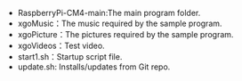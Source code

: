 -  RaspberryPi-CM4-main:The main program folder.
-  xgoMusic：The music required by the sample program.
-  xgoPicture：The pictures required by the sample program.
-  xgoVideos：Test video.
-  start1.sh：Startup script file.
-  update.sh: Installs/updates from Git repo.
